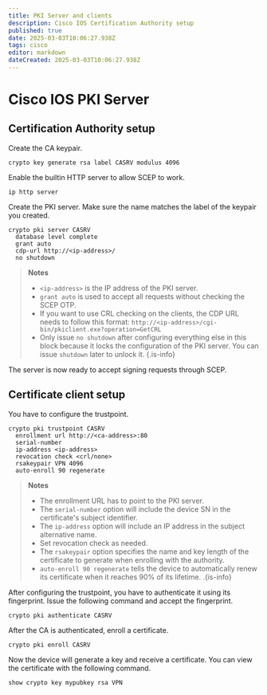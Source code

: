 ```yaml
---
title: PKI Server and clients
description: Cisco IOS Certification Authority setup
published: true
date: 2025-03-03T10:06:27.938Z
tags: cisco
editor: markdown
dateCreated: 2025-03-03T10:06:27.938Z
---
```


# Cisco IOS PKI Server

## Certification Authority setup

Create the CA keypair.

```
crypto key generate rsa label CASRV modulus 4096
```

Enable the builtin HTTP server to allow SCEP to work.

```
ip http server
```

Create the PKI server. Make sure the name matches the label of the keypair you created.

```
crypto pki server CASRV
  database level complete
  grant auto
  cdp-url http://<ip-address>/
  no shutdown
```

> **Notes**
> - `<ip-address>` is the IP address of the PKI server.
> - `grant auto` is used to accept all requests without checking the SCEP OTP.
> - If you want to use CRL checking on the clients, the CDP URL needs to follow this format: `http://<ip-address>/cgi-bin/pkiclient.exe?operation=GetCRL`
> - Only issue `no shutdown` after configuring everything else in this block because it locks the configuration of the PKI server. You can issue `shutdown` later to unlock it.
{.is-info}

The server is now ready to accept signing requests through SCEP.

## Certificate client setup

You have to configure the trustpoint.

```
crypto pki trustpoint CASRV
  enrollment url http://<ca-address>:80
  serial-number
  ip-address <ip-address>
  revocation check <crl/none>
  rsakeypair VPN 4096
  auto-enroll 90 regenerate
```

> **Notes**
> - The enrollment URL has to point to the PKI server.
> - The `serial-number` option will include the device SN in the certificate's subject identifier.
> - The `ip-address` option will include an IP address in the subject alternative name.
> - Set revocation check as needed.
> - The `rsakeypair` option specifies the name and key length of the certificate to generate when enrolling with the authority.
> - `auto-enroll 90 regenerate` tells the device to automatically renew its certificate when it reaches 90% of its lifetime.
.{is-info}

After configuring the trustpoint, you have to authenticate it using its fingerprint. Issue the following command and accept the fingerprint.

```
crypto pki authenticate CASRV
```

After the CA is authenticated, enroll a certificate.

```
crypto pki enroll CASRV
```

Now the device will generate a key and receive a certificate. You can view the certificate with the following command.

```
show crypto key mypubkey rsa VPN
```
